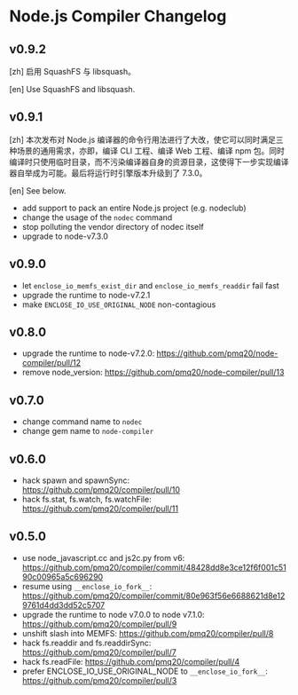 # Node.js Compiler Changelog

## v0.9.2

[zh] 启用 SquashFS 与 libsquash。

[en] Use SquashFS and libsquash.

## v0.9.1

[zh] 本次发布对 Node.js 编译器的命令行用法进行了大改，使它可以同时满足三种场景的通用需求，亦即，编译 CLI 工程、编译 Web 工程、编译 npm 包。同时编译时只使用临时目录，而不污染编译器自身的资源目录，这使得下一步实现编译器自举成为可能。最后将运行时引擎版本升级到了 7.3.0。

[en] See below.

* add support to pack an entire Node.js project (e.g. nodeclub)
* change the usage of the `nodec` command
* stop polluting the vendor directory of nodec itself
* upgrade to node-v7.3.0

## v0.9.0

* let `enclose_io_memfs_exist_dir` and `enclose_io_memfs_readdir` fail fast
* upgrade the runtime to node-v7.2.1
* make `ENCLOSE_IO_USE_ORIGINAL_NODE` non-contagious

## v0.8.0

* upgrade the runtime to node-v7.2.0: https://github.com/pmq20/node-compiler/pull/12
* remove node_version: https://github.com/pmq20/node-compiler/pull/13

## v0.7.0

* change command name to `nodec`
* change gem name to `node-compiler`

## v0.6.0

* hack spawn and spawnSync: https://github.com/pmq20/compiler/pull/10
* hack fs.stat, fs.watch, fs.watchFile: https://github.com/pmq20/compiler/pull/11

## v0.5.0

* use node_javascript.cc and js2c.py from v6: https://github.com/pmq20/compiler/commit/48428dd8e3ce12f6f001c5190c00965a5c696290
* resume using `__enclose_io_fork__`: https://github.com/pmq20/compiler/commit/80e963f56e6688621d8e129761d4dd3dd52c5707
* upgrade the runtime to node v7.0.0 to node v7.1.0: https://github.com/pmq20/compiler/pull/9
* unshift slash into MEMFS: https://github.com/pmq20/compiler/pull/8
* hack fs.readdir and fs.readdirSync: https://github.com/pmq20/compiler/pull/7
* hack fs.readFile: https://github.com/pmq20/compiler/pull/4
* prefer ENCLOSE_IO_USE_ORIGINAL_NODE to `__enclose_io_fork__`: https://github.com/pmq20/compiler/pull/3

